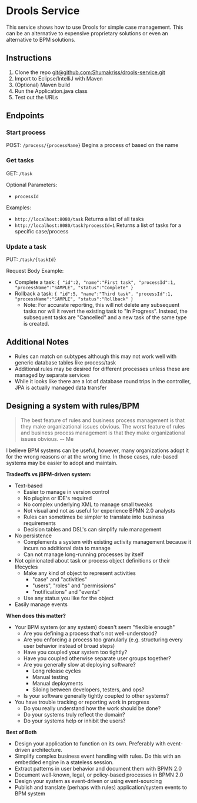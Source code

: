 # Drools Service
This service shows how to use Drools for simple case management. This can be an alternative to expensive proprietary
solutions or even an alternative to BPM solutions. 

## Instructions

1. Clone the repo [git@github.com:Shumakriss/drools-service.git](git@github.com:Shumakriss/drools-service.git)
1. Import to Eclipse/IntelliJ with Maven
1. (Optional) Maven build
1. Run the Application.java class
1. Test out the URLs

## Endpoints

### Start process
POST: `/process/{processName}`
Begins a process of based on the name

### Get tasks
GET: `/task`

Optional Parameters:
* `processId`

Examples:
* `http://localhost:8080/task` Returns a list of all tasks
* `http://localhost:8080/task?processId=1` Returns a list of tasks for a specific case/process

### Update a task
PUT: `/task/{taskId}`

Request Body Example:
* Complete a task:
`{
 	"id":2,
 	"name":"First task",
 	"processId":1,
 	"processName":"SAMPLE",
 	"status":"Complete"
 }`
 * Rollback a task:
 `{
  	"id":5,
  	"name":"Third task",
  	"processId":1,
  	"processName":"SAMPLE",
  	"status":"Rollback"
  }`
    * Note: For accurate reporting, this will not delete any subsequent tasks nor will it revert the existing task to 
     "In Progress". Instead, the subsequent tasks are "Cancelled" and a new task of the same type is created.
 

## Additional Notes
* Rules can match on subtypes although this may not work well with generic database tables like process/task
* Additional rules may be desired for different processes unless these are managed by separate services
* While it looks like there are a lot of database round trips in the controller, JPA is actually managed data transfer

## Designing a system with rules/BPM
>The best feature of rules and business process management is that they make organizational issues obvious. The worst feature
of rules and business process management is that they make organizational issues obvious.  -- Me

I believe BPM systems can be useful, however, many organizations
adopt it for the wrong reasons or at the wrong time. In those cases, rule-based systems may be easier to adopt and
maintain.

**Tradeoffs vs jBPM-driven system:**
* Text-based
    * Easier to manage in version control
    * No plugins or IDE's required
    * No complex underlying XML to manage small tweaks
    * Not visual and not as useful for experience BPMN 2.0 analysts
    * Rules can sometimes be simpler to translate into business requirements
    * Decision tables and DSL's can simplify rule management
* No persistence
    * Complements a system with existing activity management because it incurs no additional data to manage
    * Can not manage long-running processes by itself
* Not opinionated about task or process object definitions or their lifecycles
    * Make any kind of object to represent activities 
        * "case" and "activities"
        * "users", "roles" and "permissions"
        * "notifications" and "events"
    * Use any status you like for the object
* Easily manage events

**When does this matter?**
* Your BPM system (or any system) doesn't seem "flexible enough"
    * Are you defining a process that's not well-understood?
    * Are you enforcing a process too granularly (e.g. structuring every user behavior instead of broad steps)
    * Have you coupled your system too tightly?
    * Have you coupled otherwise separate user groups together?
    * Are you generally slow at deploying software?
        * Long release cycles
        * Manual testing
        * Manual deployments
        * Siloing between developers, testers, and ops?
    * Is your software generally tightly coupled to other systems?
* You have trouble tracking or reporting work in progress
    * Do you really understand how the work should be done?
    * Do your systems truly reflect the domain?
    * Do your systems help or inhibit the users?
    
**Best of Both**
* Design your application to function on its own. Preferably with event-driven architecture.
* Simplify complex business event handling with rules. Do this with an embedded engine in a stateless session.
* Extract patterns in user behavior and document them with BPMN 2.0
* Document well-known, legal, or policy-based processes in BPMN 2.0
* Design your system as event-driven or using event-sourcing
* Publish and translate (perhaps with rules) application/system events to BPM system